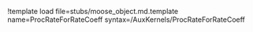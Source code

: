 !template load file=stubs/moose_object.md.template name=ProcRateForRateCoeff syntax=/AuxKernels/ProcRateForRateCoeff